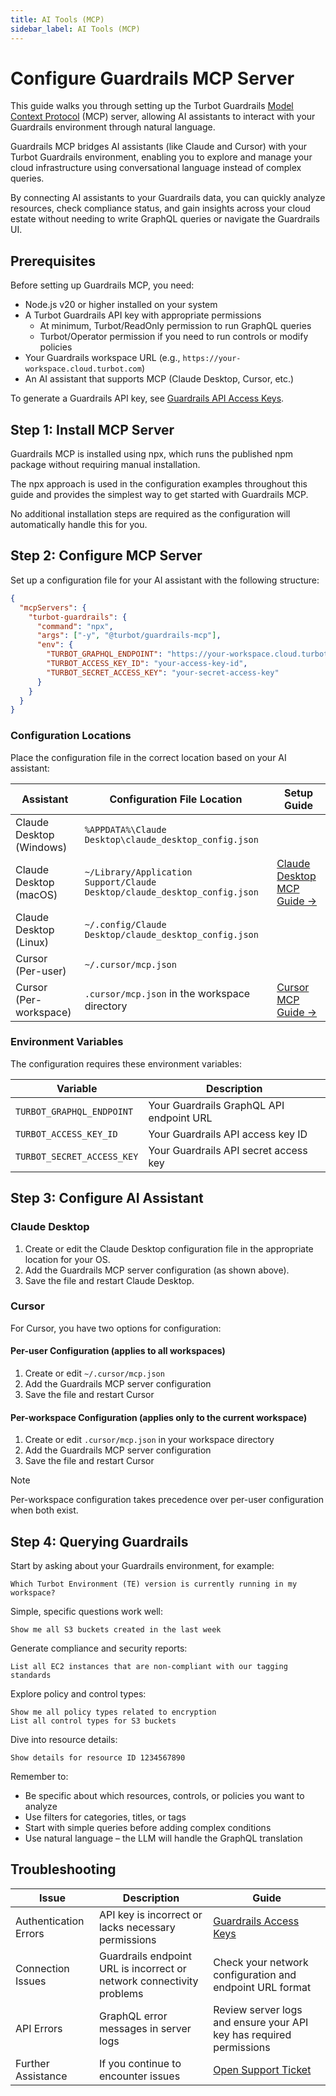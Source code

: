 ```yaml
---
title: AI Tools (MCP)
sidebar_label: AI Tools (MCP)
---
```


# Configure Guardrails MCP Server

This guide walks you through setting up the Turbot Guardrails [Model Context Protocol](https://modelcontextprotocol.io) (MCP) server, allowing AI assistants to interact with your Guardrails environment through natural language.

Guardrails MCP bridges AI assistants (like Claude and Cursor) with your Turbot Guardrails environment, enabling you to explore and manage your cloud infrastructure using conversational language instead of complex queries.

By connecting AI assistants to your Guardrails data, you can quickly analyze resources, check compliance status, and gain insights across your cloud estate without needing to write GraphQL queries or navigate the Guardrails UI.

## Prerequisites

Before setting up Guardrails MCP, you need:

- Node.js v20 or higher installed on your system
- A Turbot Guardrails API key with appropriate permissions
  - At minimum, Turbot/ReadOnly permission to run GraphQL queries
  - Turbot/Operator permission if you need to run controls or modify policies
- Your Guardrails workspace URL (e.g., `https://your-workspace.cloud.turbot.com`)
- An AI assistant that supports MCP (Claude Desktop, Cursor, etc.)

To generate a Guardrails API key, see [Guardrails API Access Keys](https://turbot.com/guardrails/docs/guides/using-guardrails/iam/access-keys#generate-a-new-guardrails-api-access-key).

## Step 1: Install MCP Server

Guardrails MCP is installed using npx, which runs the published npm package without requiring manual installation.

The npx approach is used in the configuration examples throughout this guide and provides the simplest way to get started with Guardrails MCP.

No additional installation steps are required as the configuration will automatically handle this for you.

## Step 2: Configure MCP Server

Set up a configuration file for your AI assistant with the following structure:

```json
{
  "mcpServers": {
    "turbot-guardrails": {
      "command": "npx",
      "args": ["-y", "@turbot/guardrails-mcp"],
      "env": {
        "TURBOT_GRAPHQL_ENDPOINT": "https://your-workspace.cloud.turbot.com/api/latest/graphql",
        "TURBOT_ACCESS_KEY_ID": "your-access-key-id",
        "TURBOT_SECRET_ACCESS_KEY": "your-secret-access-key"
      }
    }
  }
}
```

### Configuration Locations

Place the configuration file in the correct location based on your AI assistant:

| Assistant                | Configuration File Location                                               | Setup Guide                                                                   |
| ------------------------ | ------------------------------------------------------------------------- | ----------------------------------------------------------------------------- |
| Claude Desktop (Windows) | `%APPDATA%\Claude Desktop\claude_desktop_config.json`                     |
| Claude Desktop (macOS)   | `~/Library/Application Support/Claude Desktop/claude_desktop_config.json` | [Claude Desktop MCP Guide →](https://modelcontextprotocol.io/quickstart/user) |
| Claude Desktop (Linux)   | `~/.config/Claude Desktop/claude_desktop_config.json`                     |
| Cursor (Per-user)        | `~/.cursor/mcp.json`                                                      |
| Cursor (Per-workspace)   | `.cursor/mcp.json` in the workspace directory                             | [Cursor MCP Guide →](https://docs.cursor.com/context/model-context-protocol)  |

### Environment Variables

The configuration requires these environment variables:

| Variable                   | Description                              |
| -------------------------- | ---------------------------------------- |
| `TURBOT_GRAPHQL_ENDPOINT`  | Your Guardrails GraphQL API endpoint URL |
| `TURBOT_ACCESS_KEY_ID`     | Your Guardrails API access key ID        |
| `TURBOT_SECRET_ACCESS_KEY` | Your Guardrails API secret access key    |

## Step 3: Configure AI Assistant

### Claude Desktop

1. Create or edit the Claude Desktop configuration file in the appropriate location for your OS.
2. Add the Guardrails MCP server configuration (as shown above).
3. Save the file and restart Claude Desktop.

### Cursor

For Cursor, you have two options for configuration:

#### Per-user Configuration (applies to all workspaces)

1. Create or edit `~/.cursor/mcp.json`
2. Add the Guardrails MCP server configuration
3. Save the file and restart Cursor

#### Per-workspace Configuration (applies only to the current workspace)

1. Create or edit `.cursor/mcp.json` in your workspace directory
2. Add the Guardrails MCP server configuration
3. Save the file and restart Cursor

> [!NOTE]
> Per-workspace configuration takes precedence over per-user configuration when both exist.

## Step 4: Querying Guardrails

Start by asking about your Guardrails environment, for example:

```
Which Turbot Environment (TE) version is currently running in my workspace?
```

Simple, specific questions work well:

```
Show me all S3 buckets created in the last week
```

Generate compliance and security reports:

```
List all EC2 instances that are non-compliant with our tagging standards
```

Explore policy and control types:

```
Show me all policy types related to encryption
List all control types for S3 buckets
```

Dive into resource details:

```
Show details for resource ID 1234567890
```

Remember to:

- Be specific about which resources, controls, or policies you want to analyze
- Use filters for categories, titles, or tags
- Start with simple queries before adding complex conditions
- Use natural language – the LLM will handle the GraphQL translation

<!-- ## Next Steps

- Explore the [Turbot Guardrails documentation](https://turbot.com/guardrails/docs) for more information about Guardrails concepts
- Check out the [Guardrails Hub](https://hub.guardrails.turbot.com) for available policy packs
- Try the example prompts in the [Example Usage](#example-usage) section below -->

## Troubleshooting

| Issue                 | Description                                                           | Guide                                                                                                |
| --------------------- | --------------------------------------------------------------------- | ---------------------------------------------------------------------------------------------------- |
| Authentication Errors | API key is incorrect or lacks necessary permissions                   | [Guardrails Access Keys](https://turbot.com/guardrails/docs/guides/using-guardrails/iam/access-keys) |
| Connection Issues     | Guardrails endpoint URL is incorrect or network connectivity problems | Check your network configuration and endpoint URL format                                             |
| API Errors            | GraphQL error messages in server logs                                 | Review server logs and ensure your API key has required permissions                                  |
| Further Assistance    | If you continue to encounter issues                                   | [Open Support Ticket](https://support.turbot.com)                                                    |
